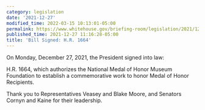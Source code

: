 ```yaml
---
category: legislation
date: '2021-12-27'
modified_time: 2022-03-15 10:13:01-05:00
permalink: https://www.whitehouse.gov/briefing-room/legislation/2021/12/27/bill-signed-h-r-1664/
published_time: 2021-12-27 11:16:28-05:00
title: 'Bill Signed: H.R. 1664'
---
```

 
On Monday, December 27, 2021, the President signed into law:  
  
H.R. 1664, which authorizes the National Medal of Honor Museum
Foundation to establish a commemorative work to honor Medal of Honor
Recipients.  
  
Thank you to Representatives Veasey and Blake Moore, and Senators Cornyn
and Kaine for their leadership.

